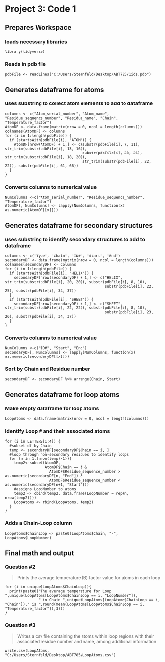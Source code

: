 # Project 3: Code 1

## Prepares Workspace
### loads necessary libraries
```{r}
library(tidyverse)
```
### Reads in pdb file
```{r}
pdbFile <- readLines("C:/Users/Sternfeld/Desktop/ABT785/1ids.pdb")
```


## Generates dataframe for atoms

### uses substring to collect atom elements to add to dataframe
```{r}
columns <- c("Atom_serial_number", "Atom_name", "Residue_sequence_number", "Residue_name", "Chain", "Temperature_factor")
AtomDF <- data.frame(matrix(nrow = 0, ncol = length(columns)))
colnames(AtomDF) <- columns
for (i in 1:length(pdbFile)) {
  if (startsWith(pdbFile[i], "ATOM")) {
    AtomDF[nrow(AtomDF) + 1,] <- c(substr(pdbFile[i], 7, 11), str_trim(substr(pdbFile[i], 13, 16)), 
                                   substr(pdbFile[i], 23, 26), str_trim(substr(pdbFile[i], 18, 20)), 
                                   str_trim(substr(pdbFile[i], 22, 22)), substr(pdbFile[i], 61, 66))
  }
} 
```

### Converts columns to numerical value
```{r}
NumColumns <-c("Atom_serial_number", "Residue_sequence_number", "Temperature_factor")
AtomDF[, NumColumns] <- lapply(NumColumns, function(x) as.numeric(AtomDF[[x]]))
```


## Generates dataframe for secondary structures

### uses substring to identify secondary structures to add to dataframe
```{r}
columns <- c("Type", "Chain", "ID#", "Start", "End")
secondaryDF <- data.frame(matrix(nrow = 0, ncol = length(columns)))
colnames(secondaryDF) <- columns
for (i in 1:length(pdbFile)) {
  if (startsWith(pdbFile[i], "HELIX")) {
    secondaryDF[nrow(secondaryDF) + 1,] <- c("HELIX", str_trim(substr(pdbFile[i], 20, 20)), substr(pdbFile[i], 8, 10), 
                                             substr(pdbFile[i], 22, 25), substr(pdbFile[i], 34, 37))
  }
  if (startsWith(pdbFile[i], "SHEET")) {
    secondaryDF[nrow(secondaryDF) + 1,] <- c("SHEET", str_trim(substr(pdbFile[i], 22, 22)), substr(pdbFile[i], 8, 10), 
                                             substr(pdbFile[i], 23, 26), substr(pdbFile[i], 34, 37))
  }
}
```

### Converts columns to numerical value
```{r}
NumColumns <-c("ID#", "Start", "End")
secondaryDF[, NumColumns] <- lapply(NumColumns, function(x) as.numeric(secondaryDF[[x]]))
```

### Sort by Chain and Residue number 
```{r}
secondaryDF <- secondaryDF %>% arrange(Chain, Start)
```


## Generates dataframe for loop atoms

### Make empty dataframe for loop atoms
```{r}
LoopAtoms <- data.frame(matrix(nrow = 0, ncol = length(columns)))
```
### Identify Loop # and their associated atoms
```{r}
for (i in LETTERS[1:4]) {
  #subset df by Chain
  temp <- secondaryDF[secondaryDF$Chain == i, ]
  #loop through non-secondary residues to identify loops
  for (n in 1:(nrow(temp)-1)){
    temp2<-subset(AtomDF,
                  AtomDF$Chain == i &
                    AtomDF$Residue_sequence_number > as.numeric(secondaryDF[n, "End"]) &
                    AtomDF$Residue_sequence_number < as.numeric(secondaryDF[n+1, "Start"]))
    #assigns LoopNumber to atoms
    temp2 <- cbind(temp2, data.frame(LoopNumber = rep(n, nrow(temp2))))
    LoopAtoms <- rbind(LoopAtoms, temp2)
  }
}
```
### Adds a Chain-Loop column
```{r}
LoopAtoms$ChainLoop <- paste0(LoopAtoms$Chain, "-", LoopAtoms$LoopNumber)
```


## Final math and output
### Question #2 
> Prints the average temperature (B) factor value for atoms in each loop
```{r}
for (i in unique(LoopAtoms$ChainLoop)){
  print(paste0("The average temperature for Loop ",unique(LoopAtoms[LoopAtoms$ChainLoop == i, "LoopNumber"]),
               " in Chain ",unique(LoopAtoms[LoopAtoms$ChainLoop == i, "Chain"])," is ",round(mean(LoopAtoms[LoopAtoms$ChainLoop == i, "Temperature_factor"]),3)))
}
```

### Question #3
> Writes a csv file containing the atoms within loop regions with their associated residue number and name, among additional information
```{r}
write.csv(LoopAtoms, "C:/Users/Sternfeld/Desktop/ABT785/LoopAtoms.csv")
```
